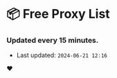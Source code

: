 # :package: Free Proxy List
### Updated every 15 minutes.

- Last updated: `2024-06-21 12:16`

:heart:
